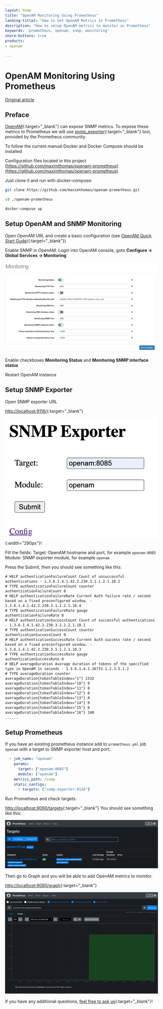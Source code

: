 ```yaml
---
layout: home
title: "OpenAM Monitoring Using Prometheus"
landing-title2: "How to Get OpenAM Metrics in Prometheus"
description: "How to setup OpenAM metrics to monitor in Prometheus"
keywords: 'prometheus, openam, snmp, monitoring'
share-buttons: true
products: 
- openam

---
```


# OpenAM Monitoring Using Prometheus

[Original article](https://github.com/OpenIdentityPlatform/OpenAM/wiki/OpenAM-Monitoring-Using-Prometheus)

## Preface

[OpenAM](https://github.com/OpenIdentityPlatform/OpenAM){:target="_blank"} can expose SNMP metrics. To expose these metrics to Prometheus we will use [snmp_exporter](https://github.com/prometheus/snmp_exporter){:target="_blank"} tool, provided by the Prometheus community.

To follow the current manual Docker and Docker Compose should be installed 

Configuration files located in this project [https://github.com/maximthomas/openam-prometheus](https://github.com/maximthomas/openam-prometheus) 

Just clone it and run with docker-compose:

```bash
git clone https://github.com/maximthomas/openam-prometheus.git
```
```bash
cd ./openam-prometheus
```

```bash
docker-compose up
```


## Setup OpenAM and SNMP Monitoring

Open OpenAM URL and create a basic configuration (see [OpenAM Quick Start Gude](https://github.com/OpenIdentityPlatform/OpenAM/wiki/Quick-Start-Guide)){:target="_blank"})

Enable SNMP in OpenAM. Login into OpenAM console, goto **Configure -> Global Services -> Monitoring**

![OpenAM monitoring](/assets/img/openam-prometheus/openam-monitoring.png)

Enable checkboxes **Monitoring Status** and **Monitoring SNMP interface status**

Restart OpenAM instance

## Setup SNMP Exporter

Open SNMP exporter URL

[http://localhost:9116/](http://localhost:9116/){:target="_blank"}

![SNMP exporter](/assets/img/openam-prometheus/snmp-exporter.png){:width="290px"}!

Fill the fields:
Target: OpenAM hostname and port, for example `openam:8085`
Module: SNMP exporter module, for example `openam`

Press the Submit, then you should see something like this:

```
# HELP authenticationFailureCount Count of unsuccessful authentications - 1.3.6.1.4.1.42.2.230.3.1.1.2.1.10.2
# TYPE authenticationFailureCount counter
authenticationFailureCount 0
# HELP authenticationFailureRate Current Auth failure rate / second based on a fixed preconfigured window. - 1.3.6.1.4.1.42.2.230.3.1.1.2.1.10.4
# TYPE authenticationFailureRate gauge
authenticationFailureRate 0
# HELP authenticationSuccessCount Count of successful authentications - 1.3.6.1.4.1.42.2.230.3.1.1.2.1.10.1
# TYPE authenticationSuccessCount counter
authenticationSuccessCount 0
# HELP authenticationSuccessRate Current Auth success rate / second based on a fixed preconfigured window. - 1.3.6.1.4.1.42.2.230.3.1.1.2.1.10.3
# TYPE authenticationSuccessRate gauge
authenticationSuccessRate 0
# HELP averageDuration Average duration of tokens of the specified type in OpenAM in seconds - 1.3.6.1.4.1.36733.1.2.3.5.1.2
# TYPE averageDuration counter
averageDuration{tokenTableIndex="1"} 1532
averageDuration{tokenTableIndex="10"} 0
averageDuration{tokenTableIndex="11"} 0
averageDuration{tokenTableIndex="12"} 0
averageDuration{tokenTableIndex="13"} 0
averageDuration{tokenTableIndex="14"} 0
averageDuration{tokenTableIndex="15"} 0
averageDuration{tokenTableIndex="16"} 340
......
```


## Setup Prometheus

If you have an existing prometheus instance add to `prometheus.yml` job `openam` with a target to SNMP exporter host and port:

```yaml
  - job_name: "openam"
    params:
      target: ["openam:8085"]
      module: ["openam"]
    metrics_path: /snmp
    static_configs:
      - targets: ["snmp-exporter:9116"]
```

Run Prometheus and check targets:

[http://localhost:9090/targets](http://localhost:9090/targets){:target="_blank"}
You should see something like this:

![Prometheus target](/assets/img/openam-prometheus/prometheus-target.png)

Then go to Graph and you will be able to add OpenAM metrics to monitor.

[http://localhost:9090/graph](http://localhost:9090/graph){:target="_blank"}

![Prometheus graph](/assets/img/openam-prometheus/prometheus-graph.png)

If you have any additional questions, [feel free to ask us](https://github.com/OpenIdentityPlatform/OpenAM/discussions){:target="_blank"}!